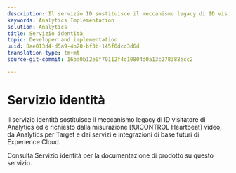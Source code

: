 ```yaml
---
description: Il servizio ID sostituisce il meccanismo legacy di ID visitatore di Analytics ed è richiesto dalla misurazione video heartbeat, Analytics per Target, nonché dai servizi e dalle integrazioni di base futuri di Experience Cloud.
keywords: Analytics Implementation
solution: Analytics
title: Servizio identità
topic: Developer and implementation
uuid: 8ae013d4-d5a9-4b20-bf3b-145f0dcc3d6d
translation-type: tm+mt
source-git-commit: 16ba0b12e0f70112f4c10804d0a13c278388ecc2

---
```



# Servizio identità

Il servizio identità sostituisce il meccanismo legacy di ID visitatore di Analytics ed è richiesto dalla misurazione [!UICONTROL Heartbeat] video, da Analytics per Target e dai servizi e integrazioni di base futuri di Experience Cloud.

Consulta Servizio [](https://marketing.adobe.com/resources/help/en_US/mcvid/) identità per la documentazione di prodotto su questo servizio.
